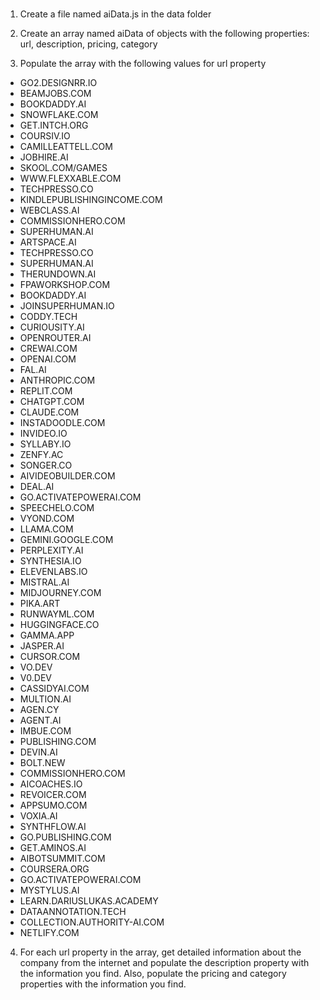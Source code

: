 ### 
1. Create a file named aiData.js in the data folder

2. Create an array named aiData of objects with the following properties: url, description, pricing, category

3. Populate the array with the following values for url property
  - GO2.DESIGNRR.IO
  - BEAMJOBS.COM
  - BOOKDADDY.AI
  - SNOWFLAKE.COM
  - GET.INTCH.ORG
  - COURSIV.IO
  - CAMILLEATTELL.COM
  - JOBHIRE.AI
  - SKOOL.COM/GAMES
  - WWW.FLEXXABLE.COM
  - TECHPRESSO.CO
  - KINDLEPUBLISHINGINCOME.COM
  - WEBCLASS.AI
  - COMMISSIONHERO.COM
  - SUPERHUMAN.AI
  - ARTSPACE.AI
  - TECHPRESSO.CO
  - SUPERHUMAN.AI
  - THERUNDOWN.AI
  - FPAWORKSHOP.COM
  - BOOKDADDY.AI
  - JOINSUPERHUMAN.IO
  - CODDY.TECH
  - CURIOUSITY.AI
  - OPENROUTER.AI
  - CREWAI.COM
  - OPENAI.COM
  - FAL.AI
  - ANTHROPIC.COM
  - REPLIT.COM
  - CHATGPT.COM
  - CLAUDE.COM
 - INSTADOODLE.COM
 - INVIDEO.IO
 - SYLLABY.IO
 - ZENFY.AC
 - SONGER.CO
 - AIVIDEOBUILDER.COM
 - DEAL.AI
 - GO.ACTIVATEPOWERAI.COM
 - SPEECHELO.COM
 - VYOND.COM
 - LLAMA.COM
 - GEMINI.GOOGLE.COM
 - PERPLEXITY.AI
 - SYNTHESIA.IO
 - ELEVENLABS.IO
 - MISTRAL.AI
 - MIDJOURNEY.COM
 - PIKA.ART
 - RUNWAYML.COM
 - HUGGINGFACE.CO
 - GAMMA.APP
 - JASPER.AI
 - CURSOR.COM
 - VO.DEV
 - V0.DEV
 - CASSIDYAI.COM
 - MULTION.AI
 - AGEN.CY
 - AGENT.AI
 - IMBUE.COM
 - PUBLISHING.COM
 - DEVIN.AI
 - BOLT.NEW
 - COMMISSIONHERO.COM
 - AICOACHES.IO
 - REVOICER.COM
 - APPSUMO.COM
 - VOXIA.AI
 - SYNTHFLOW.AI
 - GO.PUBLISHING.COM
 - GET.AMINOS.AI
 - AIBOTSUMMIT.COM
 - COURSERA.ORG
 - GO.ACTIVATEPOWERAI.COM
 - MYSTYLUS.AI
 - LEARN.DARIUSLUKAS.ACADEMY
 - DATAANNOTATION.TECH
 - COLLECTION.AUTHORITY-AI.COM
 - NETLIFY.COM

4. For each url property in the array, get detailed information about the company from the internet and populate the description property with the information you find. Also, populate the pricing and category properties with the information you find.
